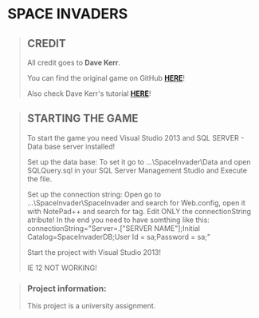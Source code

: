  SPACE INVADERS
==============

> CREDIT
> ------
>
> All credit goes to **Dave Kerr**.
>
> You can find the original game on GitHub [**HERE**](https://github.com/dwmkerr/spaceinvaders)!
>
> Also check Dave Kerr's tutorial [**HERE**](http://www.codeproject.com/Articles/642499/Learn-JavaScript-Part-1-Create-a-Starfield)!

> STARTING THE GAME
> -----------------
>
> To start the game you need Visual Studio 2013 and SQL SERVER - Data base server installed!
> 
> Set up the data base:
> To set it go to ...\SpaceInvader\Data and open SQLQuery.sql in your SQL Server Management Studio and Execute the file.
>
> Set up the connection string:
> Open go to ...\SpaceInvader\SpaceInvader and search for Web.config, open it with NotePad++ and search for <connectionStrings></connectionStrings> tag. Edit ONLY the connectionString atribute! In the end you need to have somthing like this: connectionString="Server=.\["SERVER NAME"];Initial Catalog=SpaceInvaderDB;User Id = sa;Password = sa;"
> 
> Start the project with Visual Studio 2013!
>
> IE 12 NOT WORKING!

> ### Project information:
>
> This project is a university assignment.
